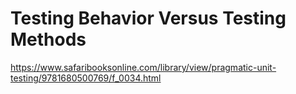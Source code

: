 # Testing Behavior Versus Testing Methods

https://www.safaribooksonline.com/library/view/pragmatic-unit-testing/9781680500769/f_0034.html
